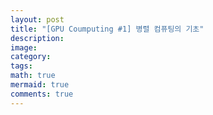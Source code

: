 ```yaml
---
layout: post
title: "[GPU Coumputing #1] 병렬 컴퓨팅의 기초"
description:
image:
category:
tags:
math: true
mermaid: true
comments: true
---
```

